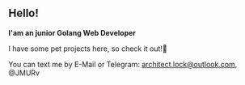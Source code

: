 ## Hello!
**I'am an junior Golang Web Developer** 

I have some pet projects here, so check it out!:eyes:

You can text me by E-Mail or Telegram: architect.lock@outlook.com, @JMURv


<!--
**JMURv/JMURv** is a ✨ _special_ ✨ repository because its `README.md` (this file) appears on your GitHub profile.

Here are some ideas to get you started:

- 🔭 I’m currently working on ...
- 🌱 I’m currently learning ...
- 👯 I’m looking to collaborate on ...
- 🤔 I’m looking for help with ...
- 💬 Ask me about ...
- 📫 How to reach me: ...
- 😄 Pronouns: ...
- ⚡ Fun fact: ...
-->
